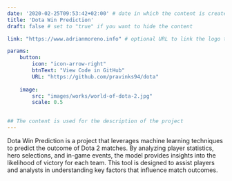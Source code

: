 ```yaml
---
date: '2020-02-25T09:53:42+02:00' # date in which the content is created - defaults to "today"
title: 'Dota Win Prediction'
draft: false # set to "true" if you want to hide the content 

link: "https://www.adrianmoreno.info" # optional URL to link the logo to

params:
    button:
        icon: "icon-arrow-right"
        btnText: "View Code in GitHub"
        URL: "https://github.com/pravinks94/dota"
    
    image:
        src: "images/works/world-of-dota-2.jpg"
        scale: 0.5
    

## The content is used for the description of the project
---
```


Dota Win Prediction is a project that leverages machine learning techniques to predict the outcome of Dota 2 matches. By analyzing player statistics, hero selections, and in-game events, the model provides insights into the likelihood of victory for each team. This tool is designed to assist players and analysts in understanding key factors that influence match outcomes.